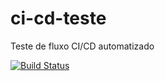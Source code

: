 # ci-cd-teste
Teste de fluxo CI/CD automatizado

[![Build Status](https://travis-ci.org/ftsuda-senac/ci-cd-teste.svg)](https://travis-ci.org/ftsuda-senac/ci-cd-teste)

